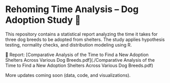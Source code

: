 # Rehoming Time Analysis – Dog Adoption Study 🐶

This repository contains a statistical report analyzing the time it takes for three dog breeds to be adopted from shelters. The study applies hypothesis testing, normality checks, and distribution modeling using R.

📄 Report: [Comparative Analysis of the Time to Find a New Adoption Shelters Across Various Dog Breeds.pdf](./Comparative Analysis of the Time to Find a New Adoption Shelters Across Various Dog Breeds.pdf)

More updates coming soon (data, code, and visualizations).
